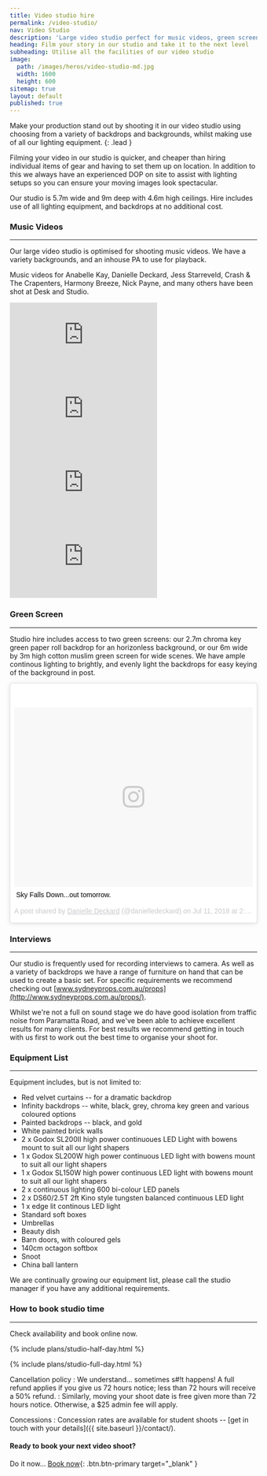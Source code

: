 ```yaml
---
title: Video studio hire
permalink: /video-studio/
nav: Video Studio
description: 'Large video studio perfect for music videos, green screen, and interviews.'
heading: Film your story in our studio and take it to the next level
subheading: Utilise all the facilities of our video studio
image:
  path: /images/heros/video-studio-md.jpg
  width: 1600
  height: 600
sitemap: true
layout: default
published: true
---
```


Make your production stand out by shooting it in our video studio using choosing from a variety of backdrops and backgrounds, whilst making use of all our lighting equipment.
{: .lead }

Filming your video in our studio is quicker, and cheaper than hiring individual items of gear and having to set them up on location. In addition to this we always have an experienced DOP on site to assist with lighting setups so you can ensure your moving images look spectacular.

Our studio is 5.7m wide and 9m deep with 4.6m high ceilings. Hire includes use of all lighting equipment, and backdrops at no additional cost.

### Music Videos

---

Our large video studio is optimised for shooting music videos. We have a variety backgrounds, and an inhouse PA to use for playback.

Music videos for Anabelle Kay, Danielle Deckard, Jess Starreveld, Crash & The Crapenters, Harmony Breeze, Nick Payne, and many others have been shot at Desk and Studio.

<div class="row">
  <div class="col-lg mb-3">
    <div class="embed-responsive embed-responsive-16by9">
      <iframe src="https://www.youtube.com/embed/LfC0KfjJY2I" frameborder="0" allow="autoplay; encrypted-media" allowfullscreen></iframe>
    </div>
  </div>
  <div class="col-lg mb-3">
    <div class="embed-responsive embed-responsive-16by9">
      <iframe src="https://www.youtube.com/embed/o5gO6TNb-C4" frameborder="0" allow="autoplay; encrypted-media" allowfullscreen></iframe>
    </div>
  </div>
</div>
<div class="row">
  <div class="col-lg mb-3">
    <div class="embed-responsive embed-responsive-16by9">
      <iframe src="https://www.youtube.com/embed/qhZcEh0q3mM" frameborder="0" allow="autoplay; encrypted-media" allowfullscreen></iframe>
    </div>
  </div>
  <div class="col-lg mb-3">
    <div class="embed-responsive embed-responsive-16by9">
      <iframe src="https://www.youtube.com/embed/MVAPaXPl8BQ" frameborder="0" allow="autoplay; encrypted-media" allowfullscreen></iframe>
    </div>
  </div>
</div>

### Green Screen

---

Studio hire includes access to two green screens: our 2.7m chroma key green paper roll backdrop for an horizonless background, or our 6m wide by 3m high cotton muslim green screen for wide scenes. We have ample continous lighting to brightly, and evenly light the backdrops for easy keying of the background in post.

<div class="row">
  <div class="col-lg mb-3">
    <blockquote class="instagram-media" data-instgrm-captioned data-instgrm-permalink="https://www.instagram.com/p/BlG11xyg4ah/" data-instgrm-version="9" style=" background:#FFF; border:0; border-radius:3px; box-shadow:0 0 1px 0 rgba(0,0,0,0.5),0 1px 10px 0 rgba(0,0,0,0.15); margin: 1px; max-width:540px; min-width:326px; padding:0; width:99.375%; width:-webkit-calc(100% - 2px); width:calc(100% - 2px);"><div style="padding:8px;"> <div style=" background:#F8F8F8; line-height:0; margin-top:40px; padding:37.56944444444444% 0; text-align:center; width:100%;"> <div style=" background:url(data:image/png;base64,iVBORw0KGgoAAAANSUhEUgAAACwAAAAsCAMAAAApWqozAAAABGdBTUEAALGPC/xhBQAAAAFzUkdCAK7OHOkAAAAMUExURczMzPf399fX1+bm5mzY9AMAAADiSURBVDjLvZXbEsMgCES5/P8/t9FuRVCRmU73JWlzosgSIIZURCjo/ad+EQJJB4Hv8BFt+IDpQoCx1wjOSBFhh2XssxEIYn3ulI/6MNReE07UIWJEv8UEOWDS88LY97kqyTliJKKtuYBbruAyVh5wOHiXmpi5we58Ek028czwyuQdLKPG1Bkb4NnM+VeAnfHqn1k4+GPT6uGQcvu2h2OVuIf/gWUFyy8OWEpdyZSa3aVCqpVoVvzZZ2VTnn2wU8qzVjDDetO90GSy9mVLqtgYSy231MxrY6I2gGqjrTY0L8fxCxfCBbhWrsYYAAAAAElFTkSuQmCC); display:block; height:44px; margin:0 auto -44px; position:relative; top:-22px; width:44px;"></div></div> <p style=" margin:8px 0 0 0; padding:0 4px;"> <a href="https://www.instagram.com/p/BlG11xyg4ah/" style=" color:#000; font-family:Arial,sans-serif; font-size:14px; font-style:normal; font-weight:normal; line-height:17px; text-decoration:none; word-wrap:break-word;" target="_blank">Sky Falls Down...out tomorrow.</a></p> <p style=" color:#c9c8cd; font-family:Arial,sans-serif; font-size:14px; line-height:17px; margin-bottom:0; margin-top:8px; overflow:hidden; padding:8px 0 7px; text-align:center; text-overflow:ellipsis; white-space:nowrap;">A post shared by <a href="https://www.instagram.com/danielledeckard/" style=" color:#c9c8cd; font-family:Arial,sans-serif; font-size:14px; font-style:normal; font-weight:normal; line-height:17px;" target="_blank"> Danielle Deckard</a> (@danielledeckard) on <time style=" font-family:Arial,sans-serif; font-size:14px; line-height:17px;" datetime="2018-07-11T21:44:21+00:00">Jul 11, 2018 at 2:44pm PDT</time></p></div></blockquote> <script async defer src="//www.instagram.com/embed.js"></script>
  </div>
</div>

### Interviews

---

Our studio is frequently used for recording interviews to camera. As well as a variety of backdrops we have a range of furniture on hand that can be used to create a basic set. For specific requirements we recommend checking out [www.sydneyprops.com.au/props](http://www.sydneyprops.com.au/props/).

Whilst we're not a full on sound stage we do have good isolation from traffic noise from Paramatta Road, and we've been able to achieve excellent results for many clients. For best results we recommend getting in touch with us first to work out the best time to organise your shoot for.

### Equipment List

---

Equipment includes, but is not limited to:

- Red velvet curtains -- for a dramatic backdrop
- Infinity backdrops -- white, black, grey, chroma key green and various coloured options
- Painted backdrops -- black, and gold
- White painted brick walls
- 2 x Godox SL200II high power continuoues LED Light with bowens mount to suit all our light shapers
- 1 x Godox SL200W high power continuous LED light with bowens mount to suit all our light shapers
- 1 x Godox SL150W high power continuous LED light with bowens mount to suit all our light shapers
- 2 x continuous lighting 600 bi-colour LED panels
- 2 x DS60/2.5T 2ft Kino style tungsten balanced continuous LED light
- 1 x edge lit continous LED light
- Standard soft boxes
- Umbrellas
- Beauty dish
- Barn doors, with coloured gels
- 140cm octagon softbox
- Snoot
- China ball lantern

We are continually growing our equipment list, please call the studio manager if you have any additional requirements.

### How to book studio time

---

Check availability and book online now.

<div class="card-deck">

  {% include plans/studio-half-day.html %}

  <div class="column-break"></div>
  
  {% include plans/studio-full-day.html %}

</div>

Cancellation policy
: We understand&hellip; sometimes s#!t happens! A full refund applies if you give us 72 hours notice; less than 72 hours will receive a 50% refund. 
: Similarly, moving your shoot date is free given more than 72 hours notice. Otherwise, a $25 admin fee will apply.
  
Concessions
: Concession rates are available for student shoots -- [get in touch with your details]({{ site.baseurl }}/contact/).

#### Ready to book your next video shoot?

Do it now... [Book now](https://deskandstudio.simplybook.me/v2/#book){: .btn.btn-primary target="_blank" }
